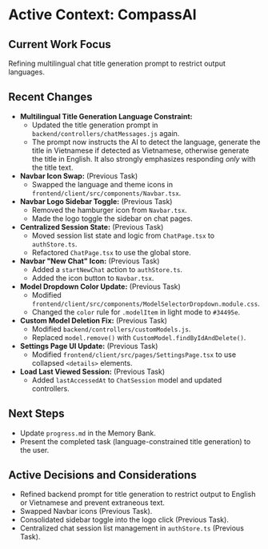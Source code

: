 # Active Context: CompassAI

## Current Work Focus
Refining multilingual chat title generation prompt to restrict output languages.

## Recent Changes
- **Multilingual Title Generation Language Constraint:**
    - Updated the title generation prompt in `backend/controllers/chatMessages.js` again.
    - The prompt now instructs the AI to detect the language, generate the title in Vietnamese if detected as Vietnamese, otherwise generate the title in English. It also strongly emphasizes responding *only* with the title text.
- **Navbar Icon Swap:** (Previous Task)
    - Swapped the language and theme icons in `frontend/client/src/components/Navbar.tsx`.
- **Navbar Logo Sidebar Toggle:** (Previous Task)
    - Removed the hamburger icon from `Navbar.tsx`.
    - Made the logo toggle the sidebar on chat pages.
- **Centralized Session State:** (Previous Task)
    - Moved session list state and logic from `ChatPage.tsx` to `authStore.ts`.
    - Refactored `ChatPage.tsx` to use the global store.
- **Navbar "New Chat" Icon:** (Previous Task)
    - Added a `startNewChat` action to `authStore.ts`.
    - Added the icon button to `Navbar.tsx`.
- **Model Dropdown Color Update:** (Previous Task)
    - Modified `frontend/client/src/components/ModelSelectorDropdown.module.css`.
    - Changed the `color` rule for `.modelItem` in light mode to `#34495e`.
- **Custom Model Deletion Fix:** (Previous Task)
    - Modified `backend/controllers/customModels.js`.
    - Replaced `model.remove()` with `CustomModel.findByIdAndDelete()`.
- **Settings Page UI Update:** (Previous Task)
    - Modified `frontend/client/src/pages/SettingsPage.tsx` to use collapsed `<details>` elements.
- **Load Last Viewed Session:** (Previous Task)
    - Added `lastAccessedAt` to `ChatSession` model and updated controllers.

## Next Steps
- Update `progress.md` in the Memory Bank.
- Present the completed task (language-constrained title generation) to the user.

## Active Decisions and Considerations
- Refined backend prompt for title generation to restrict output to English or Vietnamese and prevent extraneous text.
- Swapped Navbar icons (Previous Task).
- Consolidated sidebar toggle into the logo click (Previous Task).
- Centralized chat session list management in `authStore.ts` (Previous Task).
